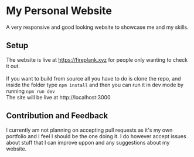 # My Personal Website
A very responsive and good looking website to showcase me and my skills.

## Setup
The website is live at https://fireplank.xyz for people only wanting to check it out.
<br/><br/>
If you want to build from source all you have to do is clone the repo, and inside the folder type `npm install` and then you can run it in dev mode by running `npm run dev` 
<br/>
The site will be live at http://localhost:3000

## Contribution and Feedback
I currently am not planning on accepting pull requests as it's my own portfolio and I feel I should be the one doing it. I do however accept issues about stuff that I can improve uppon and any suggestions about my website.